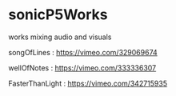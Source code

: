 # sonicP5Works
works mixing audio and visuals

songOfLines : https://vimeo.com/329069674

wellOfNotes : https://vimeo.com/333336307

FasterThanLight : https://vimeo.com/342715935
